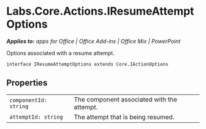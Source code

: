 
# Labs.Core.Actions.IResumeAttemptOptions

 _**Applies to:** apps for Office | Office Add-ins | Office Mix | PowerPoint_

Options associated with a resume attempt.

```
interface IResumeAttemptOptions extends Core.IActionOptions
```


## Properties


|||
|:-----|:-----|
| `componentId: string`|The component associated with the attempt.|
| `attemptId: string`|The attempt that is being resumed.|
